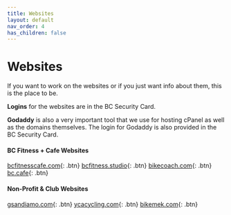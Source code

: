 ```yaml
---
title: Websites
layout: default
nav_order: 4
has_children: false
---
```

# Websites
If you want to work on the websites or if you just want info about them, this is the place to be.

**Logins** for the websites are in the BC Security Card.

**Godaddy** is also a very important tool that we use for hosting cPanel as well as the domains themselves. The login for Godaddy is also provided in the BC Security Card.

#### BC Fitness + Cafe Websites
[bcfitnesscafe.com](https://bcfitnesscafe.com/){: .btn}
[bcfitness.studio](https://bcfitness.studio/){: .btn}
[bikecoach.com](https://bikecoach.com/){: .btn}
[bc.cafe](https://www.bc.cafe/){: .btn}

#### Non-Profit & Club Websites
[gsandiamo.com](https://gsandiamo.com/){: .btn}
[ycacycling.com](https://ycacycling.com/){: .btn}
[bikemek.com](https://bikemek.com/){: .btn}